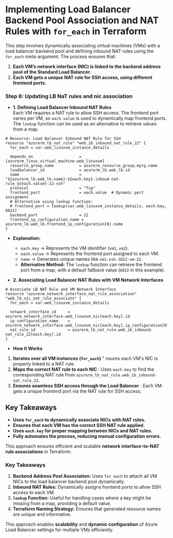 # **Implementing Load Balancer Backend Pool Association and NAT Rules with `for_each` in Terraform**  


This step involves dynamically associating virtual machines (VMs) with a load balancer backend pool and defining inbound NAT rules using the `for_each` meta-argument. The process ensures that:  
1. **Each VM’s network interface (NIC) is linked to the backend address pool of the Standard Load Balancer.**  
2. **Each VM gets a unique NAT rule for SSH access, using different frontend ports.**  

### Step 6: Updating LB NaT rules and nic association

- **1. Defining Load Balancer Inbound NAT Rules**  
Each VM requires a NAT rule to allow SSH access. The frontend port varies per VM, so `each.value` is used to dynamically map frontend ports. The `lookup` function can be used as an alternative to retrieve values from a map.
```hcl
# Resource: Load Balancer Inbound NAT Rule for SSH
resource "azurerm_lb_nat_rule" "web_ib_inbound_nat_rule_22" {
  for_each = var.web_linuxvm_instance_details

  depends_on                    = [azurerm_linux_virtual_machine.web_linuxvm]
  resource_group_name           = azurerm_resource_group.myrg.name
  loadbalancer_id               = azurerm_lb.web_lb.id
  name                          = "${azurerm_lb.web_lb.name}-${each.key}-inboud-nat-rule_${each.value}-22-ssh"
  protocol                      = "Tcp"
  frontend_port                 = each.value  # Dynamic port assignment
  # Alternative using lookup function:
  # frontend_port = lookup(var.web_linuxvm_instance_details, each.key, 6022)  
  backend_port                  = 22
  frontend_ip_configuration_name = azurerm_lb.web_lb.frontend_ip_configuration[0].name
}
```
- **Explanation:**  
    - `each.key` → Represents the VM identifier (`vm1`, `vm2`).  
    - `each.value` → Represents the frontend port assigned to each VM.  
    - `name` → Generates unique names like `vm1-ssh-1022-vm-22`.  
    - **Alternative Method:** The `lookup` function can retrieve the frontend port from a map, with a default fallback value (`6022` in this example).  

- **2. Associating Load Balancer NAT Rules with VM Network Interfaces**  
```hcl
# Associate LB NAT Rule and VM Network Interface
resource "azurerm_network_interface_nat_rule_association" "web_lb_nic_nat_rule_associatn" {
  for_each = var.web_linuxvm_instance_details

  network_interface_id     = azurerm_network_interface.web_linuxvm_nic[each.key].id
  ip_configuration_name    = azurerm_network_interface.web_linuxvm_nic[each.key].ip_configuration[0].name
  nat_rule_id              = azurerm_lb_nat_rule.web_ib_inbound-nat_rule_22[each.key].id
}
```
- **How It Works**  
1. **Iterates over all VM instances (`for_each`)**   " nsures each VM's NIC is properly linked to a NAT rule.  
2. **Maps the correct NAT rule to each NIC**   : Uses `each.key` to find the corresponding NAT rule from `azurerm_lb_nat_rule.web_ib_inbound-nat_rule_22`.  
3. **Ensures seamless SSH access through the Load Balancer**  : Each VM gets a unique frontend port via the NAT rule for SSH access.  



## **Key Takeaways**  
- **Uses `for_each` to dynamically associate NICs with NAT rules.**  
- **Ensures that each VM has the correct SSH NAT rule applied.**  
- **Uses `each.key` for proper mapping between NICs and NAT rules.**  
- **Fully automates the process, reducing manual configuration errors.**  

This approach ensures efficient and scalable **network interface-to-NAT rule associations** in Terraform.

### **Key Takeaways**
1. **Backend Address Pool Association:** Uses `for_each` to attach all VM NICs to the load balancer backend pool dynamically.  
2. **Inbound NAT Rules:** Dynamically assigns frontend ports to allow SSH access to each VM.  
3. **`lookup` Function:** Useful for handling cases where a key might be missing from a map, providing a default value.  
4. **Terraform Naming Strategy:** Ensures that generated resource names are unique and informative.  

This approach enables **scalability** and **dynamic configuration** of Azure Load Balancer settings for multiple VMs efficiently.